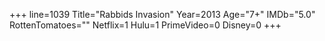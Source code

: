 +++
line=1039
Title="Rabbids Invasion"
Year=2013
Age="7+"
IMDb="5.0"
RottenTomatoes=""
Netflix=1
Hulu=1
PrimeVideo=0
Disney=0
+++

